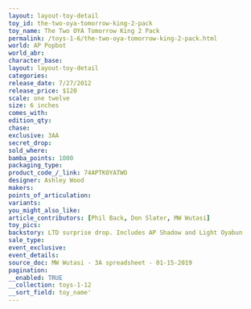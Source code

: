 ```yaml
---
layout: layout-toy-detail 
toy_id: the-two-oya-tomorrow-king-2-pack
toy_name: The Two OYA Tomorrow King 2 Pack
permalink: /toys-1-6/the-two-oya-tomorrow-king-2-pack.html
world: AP Popbot
world_abr: 
character_base: 
layout: layout-toy-detail
categories: 
release_date: 7/27/2012
release_price: $120 
scale: one twelve
size: 6 inches
comes_with: 
edition_qty: 
chase: 
exclusive: 3AA
secret_drop: 
sold_where: 
bamba_points: 1000
packaging_type: 
product_code_/_link: 74APTKOYATWO
designer: Ashley Wood
makers: 
points_of_articulation: 
variants: 
you_might_also_like: 
article_contributors: [Phil Back, Don Slater, MW Wutasi]
toy_pics: 
backstory: LTD surprise drop. Includes AP Shadow and Light Oyabun
sale_type: 
event_exclusive: 
event_details: 
source_doc: MW Wutasi - 3A spreadsheet - 01-15-2019
pagination: 
__enabled: TRUE
__collection: toys-1-12
__sort_field: toy_name'
---
```

